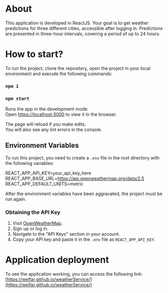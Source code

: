 # About

This application is developed in ReactJS. Your goal is to get weather predictions for three different cities, accessible after logging in. Predictions are presented in three-hour intervals, covering a period of up to 24 hours.

# How to start?

To run the project, clone the repository, open the project in your local environment and execute the following commands:

### `npm i`
### `npm start`

Runs the app in the development mode.\
Open [https://localhost:3000](http://localhost:3000) to view it in the browser.

The page will reload if you make edits.\
You will also see any lint errors in the console.

## Environment Variables

To run this project, you need to create a `.env` file in the root directory with the following variables:

REACT_APP_API_KEY=your_api_key_here \
REACT_APP_BASE_URL=https://api.openweathermap.org/data/2.5 \
REACT_APP_DEFAULT_UNITS=metric

After the environment variables have been aggravated, the project must be run again.

### Obtaining the API Key

1. Visit [OpenWeatherMap](https://openweathermap.org/).
2. Sign up or log in.
3. Navigate to the "API Keys" section in your account.
4. Copy your API key and paste it in the `.env` file as `REACT_APP_API_KEY`.

# Application deployment

To see the application working, you can access the following link: [https://welfar.github.io/weatherService/](https://welfar.github.io/weatherService/)

